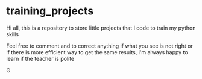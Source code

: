 # training_projects

Hi all,
this is a repository to store little projects that I code to train my python skills

Feel free to comment and to correct anything if what you see is not right or if there is more efficient way to get the same results, i'm always happy to learn if the teacher is polite

G

